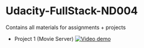 # Udacity-FullStack-ND004
Contains all materials for assignments + projects

- Project 1 (Movie Server)
[![Video demo](https://img.youtube.com/vi/34KgcWzjhpA/0.jpg)](https://www.youtube.com/watch?v=34KgcWzjhpA)

